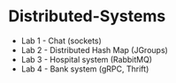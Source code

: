 # Distributed-Systems
* Lab 1 - Chat (sockets)
* Lab 2 - Distributed Hash Map (JGroups)
* Lab 3 - Hospital system (RabbitMQ)
* Lab 4 - Bank system (gRPC, Thrift)
